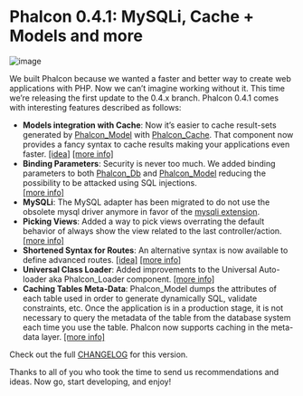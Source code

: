 <!--
slug: phalcon-0-4-1-mysqli-cache-models-and-more
date: Thu Jun 14 2012 19:55:00 GMT-0400 (EDT)
tags: php, phalcon, release
title: Phalcon 0.4.1: MySQLi, Cache + Models and more
id: 25124040559
link: http://blog.phalconphp.com/post/25124040559/phalcon-0-4-1-mysqli-cache-models-and-more
raw: {"blog_name":"phalconphp","id":25124040559,"post_url":"http://blog.phalconphp.com/post/25124040559/phalcon-0-4-1-mysqli-cache-models-and-more","slug":"phalcon-0-4-1-mysqli-cache-models-and-more","type":"text","date":"2012-06-14 23:55:00 GMT","timestamp":1339718100,"state":"published","format":"html","reblog_key":"NiVEmNWE","tags":["php","phalcon","release"],"short_url":"http://tmblr.co/Z6PumvNPWczl","highlighted":[],"note_count":0,"source_url":"http://phalconphp.com/download","source_title":"phalconphp.com","title":"Phalcon 0.4.1: MySQLi, Cache + Models and more","body":"<div><img alt=\"image\" src=\"http://static.phalconphp.com/blog/img/phalcon-green.jpg\"/></div>\n<p>We built Phalcon because we wanted a faster and better way to create web applications with PHP. Now we can’t imagine working without it. This time we&rsquo;re releasing the first update to the 0.4.x branch. Phalcon 0.4.1 comes with interesting features described as follows:</p>\n<ul><li><strong>Models integration with Cache</strong>: Now it&rsquo;s easier to cache result-sets generated by <a href=\"http://phalconphp.com/documentation/models\">Phalcon_Model</a> with <a href=\"http://phalconphp.com/documentation/cache\">Phalcon_Cache</a>. That component now provides a fancy syntax to cache results making your applications even faster. <a href=\"https://phalcon.uservoice.com/forums/154026-general/suggestions/2825451-support-memcached\">[idea]</a> <a href=\"http://phalconphp.com/documentation/models#caching\">[more info]</a></li>\n<li><strong>Binding Parameters</strong>: Security is never too much. We added binding parameters to both <a href=\"http://phalconphp.com/documentation/db\">Phalcon_Db</a> and <a href=\"http://phalconphp.com/documentation/models\">Phalcon_Model</a> reducing the possibility to be attacked using SQL injections. <br/><a href=\"http://phalconphp.com/documentation/models#binding\">[more info]</a></li>\n<li><strong>MySQLi</strong>: The MySQL adapter has been migrated to do not use the obsolete mysql driver anymore in favor of the <a href=\"http://www.php.net/manual/en/book.mysqli.php\">mysqli extension</a>.</li>\n<li><strong>Picking Views</strong>: Added a way to pick views overrating the default behavior of always show the view related to the last controller/action. <a href=\"http://phalconphp.com/documentation/views#pick\">[more info]</a></li>\n<li><strong>Shortened Syntax for Routes</strong>: An alternative syntax is now available to define advanced routes. <a href=\"https://phalcon.uservoice.com/forums/154026-general/suggestions/2907769-router-api-improvements\">[idea]</a> <a href=\"http://phalconphp.com/documentation/routing#shortened-syntax\">[more info]</a></li>\n<li><strong>Universal Class Loader</strong>: Added improvements to the Universal Auto-loader aka Phalcon_Loader component. <a href=\"http://phalconphp.com/documentation/loader\">[more info]</a></li>\n<li><strong>Caching Tables Meta-Data</strong>: Phalcon_Model dumps the attributes of each table used in order to generate dynamically SQL, validate constraints, etc. Once the application is in a production stage, it is not necessary to query the metadata of the table from the database system each time you use the table. Phalcon now supports caching in the meta-data layer. <a href=\"http://phalconphp.com/documentation/models#caching-metadata\">[more info]</a></li>\n</ul><p>Check out the full <a href=\"https://github.com/phalcon/cphalcon/blob/master/CHANGELOG\">CHANGELOG</a> for this version.</p>\n<p>Thanks to all of you who took the time to send us recommendations and ideas. Now go, start developing, and enjoy!</p>","reblog":{"tree_html":"","comment":"<div><img alt=\"image\" src=\"http://static.phalconphp.com/blog/img/phalcon-green.jpg\"></div>\n<p>We built Phalcon because we wanted a faster and better way to create web applications with PHP. Now we can&rsquo;t imagine working without it. This time we&rsquo;re releasing the first update to the 0.4.x branch. Phalcon 0.4.1 comes with interesting features described as follows:</p>\n<ul><li><strong>Models integration with Cache</strong>: Now it&rsquo;s easier to cache result-sets generated by <a href=\"http://phalconphp.com/documentation/models\">Phalcon_Model</a> with <a href=\"http://phalconphp.com/documentation/cache\">Phalcon_Cache</a>. That component now provides a fancy syntax to cache results making your applications even faster. <a href=\"https://phalcon.uservoice.com/forums/154026-general/suggestions/2825451-support-memcached\">[idea]</a> <a href=\"http://phalconphp.com/documentation/models#caching\">[more info]</a></li>\n<li><strong>Binding Parameters</strong>: Security is never too much. We added binding parameters to both <a href=\"http://phalconphp.com/documentation/db\">Phalcon_Db</a> and <a href=\"http://phalconphp.com/documentation/models\">Phalcon_Model</a> reducing the possibility to be attacked using SQL injections. <br><a href=\"http://phalconphp.com/documentation/models#binding\">[more info]</a></li>\n<li><strong>MySQLi</strong>: The MySQL adapter has been migrated to do not use the obsolete mysql driver anymore in favor of the <a href=\"http://www.php.net/manual/en/book.mysqli.php\">mysqli extension</a>.</li>\n<li><strong>Picking Views</strong>: Added a way to pick views overrating the default behavior of always show the view related to the last controller/action. <a href=\"http://phalconphp.com/documentation/views#pick\">[more info]</a></li>\n<li><strong>Shortened Syntax for Routes</strong>: An alternative syntax is now available to define advanced routes. <a href=\"https://phalcon.uservoice.com/forums/154026-general/suggestions/2907769-router-api-improvements\">[idea]</a> <a href=\"http://phalconphp.com/documentation/routing#shortened-syntax\">[more info]</a></li>\n<li><strong>Universal Class Loader</strong>: Added improvements to the Universal Auto-loader aka Phalcon_Loader component. <a href=\"http://phalconphp.com/documentation/loader\">[more info]</a></li>\n<li><strong>Caching Tables Meta-Data</strong>: Phalcon_Model dumps the attributes of each table used in order to generate dynamically SQL, validate constraints, etc. Once the application is in a production stage, it is not necessary to query the metadata of the table from the database system each time you use the table. Phalcon now supports caching in the meta-data layer. <a href=\"http://phalconphp.com/documentation/models#caching-metadata\">[more info]</a></li>\n</ul><p>Check out the full <a href=\"https://github.com/phalcon/cphalcon/blob/master/CHANGELOG\">CHANGELOG</a> for this version.</p>\n<p>Thanks to all of you who took the time to send us recommendations and ideas. Now go, start developing, and enjoy!</p>"},"trail":[{"blog":{"name":"phalconphp","theme":{"header_full_width":1117,"header_full_height":426,"header_focus_width":758,"header_focus_height":426,"avatar_shape":"square","background_color":"#FAFAFA","body_font":"Helvetica Neue","header_bounds":"0,937,426,179","header_image":"http://static.tumblr.com/be2b0380984b972b47699d457f4c0ffb/ivjir8a/815nn0qo7/tumblr_static_28z87js742xwowwo0kco04ogs.jpg","header_image_focused":"http://static.tumblr.com/be2b0380984b972b47699d457f4c0ffb/ivjir8a/laHnn0qo9/tumblr_static_tumblr_static_28z87js742xwowwo0kco04ogs_focused_v3.jpg","header_image_scaled":"http://static.tumblr.com/be2b0380984b972b47699d457f4c0ffb/ivjir8a/815nn0qo7/tumblr_static_28z87js742xwowwo0kco04ogs_2048_v2.jpg","header_stretch":true,"link_color":"#529ECC","show_avatar":true,"show_description":true,"show_header_image":true,"show_title":true,"title_color":"#444444","title_font":"Gibson","title_font_weight":"bold"}},"post":{"id":"25124040559"},"content":"<div><img alt=\"image\" src=\"http://static.phalconphp.com/blog/img/phalcon-green.jpg\"></div>\n<p>We built Phalcon because we wanted a faster and better way to create web applications with PHP. Now we can’t imagine working without it. This time we’re releasing the first update to the 0.4.x branch. Phalcon 0.4.1 comes with interesting features described as follows:</p>\n<ul><li><strong>Models integration with Cache</strong>: Now it’s easier to cache result-sets generated by <a href=\"http://phalconphp.com/documentation/models\">Phalcon_Model</a> with <a href=\"http://phalconphp.com/documentation/cache\">Phalcon_Cache</a>. That component now provides a fancy syntax to cache results making your applications even faster. <a href=\"https://phalcon.uservoice.com/forums/154026-general/suggestions/2825451-support-memcached\">[idea]</a> <a href=\"http://phalconphp.com/documentation/models#caching\">[more info]</a></li>\n<li><strong>Binding Parameters</strong>: Security is never too much. We added binding parameters to both <a href=\"http://phalconphp.com/documentation/db\">Phalcon_Db</a> and <a href=\"http://phalconphp.com/documentation/models\">Phalcon_Model</a> reducing the possibility to be attacked using SQL injections. <br><a href=\"http://phalconphp.com/documentation/models#binding\">[more info]</a></li>\n<li><strong>MySQLi</strong>: The MySQL adapter has been migrated to do not use the obsolete mysql driver anymore in favor of the <a href=\"http://www.php.net/manual/en/book.mysqli.php\">mysqli extension</a>.</li>\n<li><strong>Picking Views</strong>: Added a way to pick views overrating the default behavior of always show the view related to the last controller/action. <a href=\"http://phalconphp.com/documentation/views#pick\">[more info]</a></li>\n<li><strong>Shortened Syntax for Routes</strong>: An alternative syntax is now available to define advanced routes. <a href=\"https://phalcon.uservoice.com/forums/154026-general/suggestions/2907769-router-api-improvements\">[idea]</a> <a href=\"http://phalconphp.com/documentation/routing#shortened-syntax\">[more info]</a></li>\n<li><strong>Universal Class Loader</strong>: Added improvements to the Universal Auto-loader aka Phalcon_Loader component. <a href=\"http://phalconphp.com/documentation/loader\">[more info]</a></li>\n<li><strong>Caching Tables Meta-Data</strong>: Phalcon_Model dumps the attributes of each table used in order to generate dynamically SQL, validate constraints, etc. Once the application is in a production stage, it is not necessary to query the metadata of the table from the database system each time you use the table. Phalcon now supports caching in the meta-data layer. <a href=\"http://phalconphp.com/documentation/models#caching-metadata\">[more info]</a></li>\n</ul><p>Check out the full <a href=\"https://github.com/phalcon/cphalcon/blob/master/CHANGELOG\">CHANGELOG</a> for this version.</p>\n<p>Thanks to all of you who took the time to send us recommendations and ideas. Now go, start developing, and enjoy!</p>","content_raw":"<div><img alt=\"image\" src=\"http://static.phalconphp.com/blog/img/phalcon-green.jpg\"></div>\r\n<p>We built Phalcon because we wanted a faster and better way to create web applications with PHP. Now we can&rsquo;t imagine working without it. This time we're releasing the first update to the 0.4.x branch. Phalcon 0.4.1 comes with interesting features described as follows:</p>\r\n<ul><li><strong>Models integration with Cache</strong>: Now it's easier to cache result-sets generated by <a href=\"http://phalconphp.com/documentation/models\">Phalcon_Model</a> with <a href=\"http://phalconphp.com/documentation/cache\">Phalcon_Cache</a>. That component now provides a fancy syntax to cache results making your applications even faster. <a href=\"https://phalcon.uservoice.com/forums/154026-general/suggestions/2825451-support-memcached\">[idea]</a> <a href=\"http://phalconphp.com/documentation/models#caching\">[more info]</a></li>\r\n<li><strong>Binding Parameters</strong>: Security is never too much. We added binding parameters to both <a href=\"http://phalconphp.com/documentation/db\">Phalcon_Db</a> and <a href=\"http://phalconphp.com/documentation/models\">Phalcon_Model</a> reducing the possibility to be attacked using SQL injections. <br><a href=\"http://phalconphp.com/documentation/models#binding\">[more info]</a></li>\r\n<li><strong>MySQLi</strong>: The MySQL adapter has been migrated to do not use the obsolete mysql driver anymore in favor of the <a href=\"http://www.php.net/manual/en/book.mysqli.php\">mysqli extension</a>.</li>\r\n<li><strong>Picking Views</strong>: Added a way to pick views overrating the default behavior of always show the view related to the last controller/action. <a href=\"http://phalconphp.com/documentation/views#pick\">[more info]</a></li>\r\n<li><strong>Shortened Syntax for Routes</strong>: An alternative syntax is now available to define advanced routes. <a href=\"https://phalcon.uservoice.com/forums/154026-general/suggestions/2907769-router-api-improvements\">[idea]</a> <a href=\"http://phalconphp.com/documentation/routing#shortened-syntax\">[more info]</a></li>\r\n<li><strong>Universal Class Loader</strong>: Added improvements to the Universal Auto-loader aka Phalcon_Loader component. <a href=\"http://phalconphp.com/documentation/loader\">[more info]</a></li>\r\n<li><strong>Caching Tables Meta-Data</strong>: Phalcon_Model dumps the attributes of each table used in order to generate dynamically SQL, validate constraints, etc. Once the application is in a production stage, it is not necessary to query the metadata of the table from the database system each time you use the table. Phalcon now supports caching in the meta-data layer. <a href=\"http://phalconphp.com/documentation/models#caching-metadata\">[more info]</a></li>\r\n</ul><p>Check out the full <a href=\"https://github.com/phalcon/cphalcon/blob/master/CHANGELOG\">CHANGELOG</a> for this version.</p>\r\n<p>Thanks to all of you who took the time to send us recommendations and ideas. Now go, start developing, and enjoy!</p>","is_current_item":true,"is_root_item":true}]}
publish: 2012-06-014
-->


Phalcon 0.4.1: MySQLi, Cache + Models and more
==============================================

![image](http://static.phalconphp.com/blog/img/phalcon-green.jpg)

We built Phalcon because we wanted a faster and better way to create web
applications with PHP. Now we can’t imagine working without it. This
time we’re releasing the first update to the 0.4.x branch. Phalcon 0.4.1
comes with interesting features described as follows:

-   **Models integration with Cache**: Now it’s easier to cache
    result-sets generated by
    [Phalcon\_Model](http://phalconphp.com/documentation/models) with
    [Phalcon\_Cache](http://phalconphp.com/documentation/cache). That
    component now provides a fancy syntax to cache results making your
    applications even faster.
    [[idea]](https://phalcon.uservoice.com/forums/154026-general/suggestions/2825451-support-memcached)
    [[more info]](http://phalconphp.com/documentation/models#caching)
-   **Binding Parameters**: Security is never too much. We added binding
    parameters to both
    [Phalcon\_Db](http://phalconphp.com/documentation/db) and
    [Phalcon\_Model](http://phalconphp.com/documentation/models)
    reducing the possibility to be attacked using SQL injections. \
    [[more info]](http://phalconphp.com/documentation/models#binding)
-   **MySQLi**: The MySQL adapter has been migrated to do not use the
    obsolete mysql driver anymore in favor of the [mysqli
    extension](http://www.php.net/manual/en/book.mysqli.php).
-   **Picking Views**: Added a way to pick views overrating the default
    behavior of always show the view related to the last
    controller/action. [[more
    info]](http://phalconphp.com/documentation/views#pick)
-   **Shortened Syntax for Routes**: An alternative syntax is now
    available to define advanced routes.
    [[idea]](https://phalcon.uservoice.com/forums/154026-general/suggestions/2907769-router-api-improvements)
    [[more
    info]](http://phalconphp.com/documentation/routing#shortened-syntax)
-   **Universal Class Loader**: Added improvements to the Universal
    Auto-loader aka Phalcon\_Loader component. [[more
    info]](http://phalconphp.com/documentation/loader)
-   **Caching Tables Meta-Data**: Phalcon\_Model dumps the attributes of
    each table used in order to generate dynamically SQL, validate
    constraints, etc. Once the application is in a production stage, it
    is not necessary to query the metadata of the table from the
    database system each time you use the table. Phalcon now supports
    caching in the meta-data layer. [[more
    info]](http://phalconphp.com/documentation/models#caching-metadata)

Check out the full
[CHANGELOG](https://github.com/phalcon/cphalcon/blob/master/CHANGELOG)
for this version.

Thanks to all of you who took the time to send us recommendations and
ideas. Now go, start developing, and enjoy!

